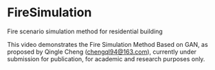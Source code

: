 # FireSimulation
Fire scenario simulation method for residential building

This video demonstrates the Fire Simulation Method Based on GAN, as proposed by Qingle Cheng (chengql94@163.com), currently under submission for publication, for academic and research purposes only.


